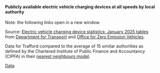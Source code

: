 #### Publicly available electric vehicle charging devices at all speeds by local authority

Note: the following links open in a new window.

Source: <a href="https://assets.publishing.service.gov.uk/media/67a1f433567402152f553bce/electric-vehicle-public-charging-infrastructure-statistics-january-2025.ods" target="_blank">Electric vehicle charging device statistics: January 2025 tables</a> from <a href="https://www.gov.uk/government/organisations/department-for-transport" target="_blank">Department for Transport</a> and <a href="https://www.gov.uk/government/organisations/office-for-zero-emission-vehicles" target="_blank">Office for Zero Emission Vehicles</a>.

Data for Trafford compared to the average of 15 similar authorities as defined by the Chartered Institute of Public Finance and Accountancy (CIPFA) in their <a href='https://www.cipfa.org/services/cipfastats/nearest-neighbour-model' target='_blank'>nearest neighbours model</a>.

<a href="https://www.trafforddatalab.io/trafford_themes/data/climate/electric_vehicle_charging_points.csv" aria-label="Download the data" class="downloadButton" target="_blank" download>Data <span class="fas fa-download"></span></a>
